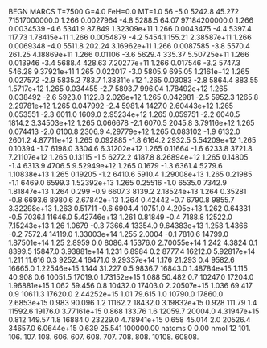 BEGN
MARCS T=7500 G=4.0 FeH=0.0 MT=1.0
                  56
-5.0 5242.8 45.272 71517000000.0 1.266 0.0027964 
-4.8 5288.5 64.07 97184200000.0 1.266 0.0034539 
-4.6 5341.9 87.849 1.32309e+11 1.266 0.0043475 
-4.4 5397.4 117.73 1.78415e+11 1.266 0.0054879 
-4.2 5454.1 155.21 2.38587e+11 1.266 0.0069348 
-4.0 5511.8 202.24 3.16962e+11 1.266 0.0087585 
-3.8 5570.4 261.25 4.18869e+11 1.266 0.01106 
-3.6 5629.4 335.37 5.50725e+11 1.266 0.013946 
-3.4 5688.4 428.63 7.20277e+11 1.266 0.017546 
-3.2 5747.3 546.28 9.37921e+11 1.265 0.022017 
-3.0 5805.9 695.05 1.2161e+12 1.265 0.027572 
-2.9 5835.2 783.7 1.38311e+12 1.265 0.03083 
-2.8 5864.4 883.55 1.5717e+12 1.265 0.034455 
-2.7 5893.7 996.04 1.78492e+12 1.265 0.038492 
-2.6 5923.0 1122.8 2.026e+12 1.265 0.042981 
-2.5 5952.3 1265.8 2.29781e+12 1.265 0.047992 
-2.4 5981.4 1427.0 2.60443e+12 1.265 0.053551 
-2.3 6011.0 1609.0 2.95234e+12 1.265 0.059751 
-2.2 6040.5 1814.2 3.34503e+12 1.265 0.066678 
-2.1 6070.5 2045.8 3.79116e+12 1.265 0.074413 
-2.0 6100.8 2306.9 4.29779e+12 1.265 0.083102 
-1.9 6132.0 2601.2 4.87711e+12 1.265 0.092885 
-1.8 6164.2 2932.5 5.54209e+12 1.265 0.10394 
-1.7 6198.0 3304.6 6.31202e+12 1.265 0.11664 
-1.6 6233.8 3721.8 7.21107e+12 1.265 0.13115 
-1.5 6272.2 4187.8 8.26894e+12 1.265 0.14805 
-1.4 6313.9 4706.5 9.52949e+12 1.265 0.1679 
-1.3 6361.4 5279.6 1.10838e+13 1.265 0.19205 
-1.2 6410.6 5910.4 1.29008e+13 1.265 0.21985 
-1.1 6469.0 6599.3 1.52392e+13 1.265 0.25516 
-1.0 6535.0 7342.9 1.81847e+13 1.264 0.299 
-0.9 6607.3 8139.2 2.18524e+13 1.264 0.35281 
-0.8 6693.6 8980.6 2.67842e+13 1.264 0.42442 
-0.7 6790.8 9855.7 3.32298e+13 1.263 0.51711 
-0.6 6904.4 10751.0 4.205e+13 1.262 0.64331 
-0.5 7036.1 11646.0 5.42746e+13 1.261 0.81849 
-0.4 7188.8 12522.0 7.15243e+13 1.26 1.0679 
-0.3 7366.4 13354.0 9.64383e+13 1.258 1.4366 
-0.2 7572.4 14119.0 1.33003e+14 1.255 2.0004 
-0.1 7810.6 14799.0 1.87501e+14 1.25 2.8959 
0.0 8086.4 15376.0 2.70055e+14 1.242 4.3824 
0.1 8399.5 15847.0 3.93881e+14 1.231 6.8984 
0.2 8777.4 16212.0 5.92817e+14 1.211 11.616 
0.3 9252.4 16471.0 9.29337e+14 1.176 21.293 
0.4 9582.6 16665.0 1.22546e+15 1.144 31.227 
0.5 9836.7 16843.0 1.48784e+15 1.115 40.908 
0.6 10051.5 17019.0 1.73152e+15 1.088 50.482 
0.7 10247.0 17204.0 1.96881e+15 1.062 59.456 
0.8 10432.0 17403.0 2.20507e+15 1.036 69.417 
0.9 10611.3 17620.0 2.44252e+15 1.01 79.615 
1.0 10790.0 17860.0 2.6853e+15 0.983 90.096 
1.2 11162.2 18432.0 3.19832e+15 0.928 111.79 
1.4 11592.6 19176.0 3.77161e+15 0.868 133.76 
1.6 12059.7 20004.0 4.31947e+15 0.812 149.57 
1.8 16884.0 23229.0 4.78941e+15 0.658 45.014 
2.0 20526.4 34657.0 6.0644e+15 0.639 25.541 
100000.00
natoms              0      0.00
nmol          12
          101.         106.       107.      108.         606.        607.        608.
          707.         708.       808.    10108.       60808.
